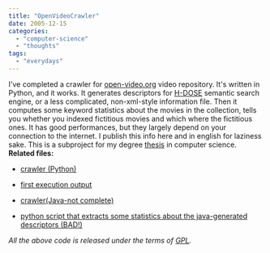```yaml
---
title: "OpenVideoCrawler"
date: 2005-12-15
categories: 
  - "computer-science"
  - "thoughts"
tags: 
  - "everydays"
---
```


I've completed a crawler for [open-video.org](http://open-video.org/) video repository. It's written in Python, and it works. It generates descriptors for [H-DOSE](http://dose.sourceforge.net/) semantic search engine, or a less complicated, non-xml-style information file. Then it computes some keyword statistics about the movies in the collection, tells you whether you indexed fictitious movies and which where the fictitious ones. It has good performances, but they largely depend on your connection to the internet. I publish this info here and in english for laziness sake. This is a subproject for my degree [thesis](http://elite.polito.it/tesista.php?id=76) in computer science. **Related files:**

- [crawler (Python)](http://www.glare.it/Software/OVCrawler/crawler.py)
- [first execution output](http://www.glare.it/Software/OVCrawler/crawler_run.tar.gz)
- [crawler(Java-not complete)](http://www.glare.it/Software/OVCrawler/OlderStuff/openVideoCrawler.jar)

- [python script that extracts some statistics about the java-generated descriptors (BAD!)](http://www.glare.it/Software/OVCrawler/OlderStuff/pystats-0.1.py)

_All the above code is released under the terms of [GPL](http://www.gnu.org/licenses/gpl.txt)._
